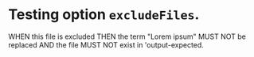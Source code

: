 # Testing option `excludeFiles`.

WHEN this file is excluded
THEN the term "Lorem ipsum" MUST NOT be replaced
AND the file MUST NOT exist in 'output-expected.
